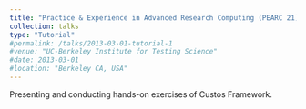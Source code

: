 ```yaml
---
title: "Practice & Experience in Advanced Research Computing (PEARC 21)"
collection: talks
type: "Tutorial"
#permalink: /talks/2013-03-01-tutorial-1
#venue: "UC-Berkeley Institute for Testing Science"
#date: 2013-03-01
#location: "Berkeley CA, USA"
---
```

Presenting and conducting hands-on exercises of Custos Framework.
